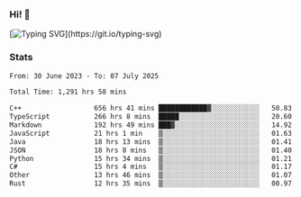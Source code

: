 ### Hi!  👋

[![Typing SVG](https://readme-typing-svg.herokuapp.com?font=Fira+Code&pause=1000&width=435&lines=Hello!+I'm+Texiwustion.)](https://git.io/typing-svg)

### Stats

<!--START_SECTION:waka-->

```txt
From: 30 June 2023 - To: 07 July 2025

Total Time: 1,291 hrs 58 mins

C++                  656 hrs 41 mins ████████████▓░░░░░░░░░░░░   50.83 %
TypeScript           266 hrs 8 mins  █████░░░░░░░░░░░░░░░░░░░░   20.60 %
Markdown             192 hrs 49 mins ███▓░░░░░░░░░░░░░░░░░░░░░   14.92 %
JavaScript           21 hrs 1 min    ▒░░░░░░░░░░░░░░░░░░░░░░░░   01.63 %
Java                 18 hrs 13 mins  ▒░░░░░░░░░░░░░░░░░░░░░░░░   01.41 %
JSON                 18 hrs 8 mins   ▒░░░░░░░░░░░░░░░░░░░░░░░░   01.40 %
Python               15 hrs 34 mins  ▒░░░░░░░░░░░░░░░░░░░░░░░░   01.21 %
C#                   15 hrs 4 mins   ▒░░░░░░░░░░░░░░░░░░░░░░░░   01.17 %
Other                13 hrs 46 mins  ▒░░░░░░░░░░░░░░░░░░░░░░░░   01.07 %
Rust                 12 hrs 35 mins  ▒░░░░░░░░░░░░░░░░░░░░░░░░   00.97 %
```

<!--END_SECTION:waka-->
